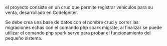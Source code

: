 el proyecto consiste en un crud que permite registrar vehiculos para su venta, desarrollado en CodeIgniter.

Se debe crea una base de datos con el nombre crud y correr las migraciones echas con el comando php spark migrate, al finalizar se puede utilizar el comando php spark serve para probar el funcionamiento del pequeño sistema.